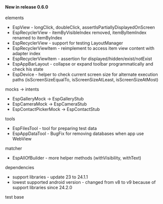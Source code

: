 #### New in release 0.6.0

elements

* EspView - longClick, doubleClick, assertIsPartiallyDisplayedOnScreen
* EspRecyclerView - itemByVisibleIndex removed, itemByItemIndex renamed to itemByIndex
* EspRecyclerView - support for testing LayoutManager
* EspRecyclerViewItem - reimplement to access item view content with adapter index
* EspRecyclerViewItem - assertion for displayed/hidden/exist/notExist
* EspAppBarLayout - collapse or expand toolbar programmatically and check his state
* EspDevice - helper to check current screen size for alternate execution paths (isScreenSizeEqualTo, isScreenSizeAtLeast, isScreenSizeAtMost)

mocks -> intents

* EspGalleryMock -> EspGalleryStub
* EspCameraMock -> EspCameraStub
* EspContactPickerMock -> EspContactStub

tools

* EspFilesTool - tool for preparing test data
* EspAppDataTool - BugFix for removing databases when app use WebView

matcher

* EspAllOfBuilder - more helper methods (withVisibility, withText)

dependencies

* support libraries - update 23 to 24.1.1
* lowest supported android version - changed from v8 to v9 because of support libraries since 24.2.0

test base